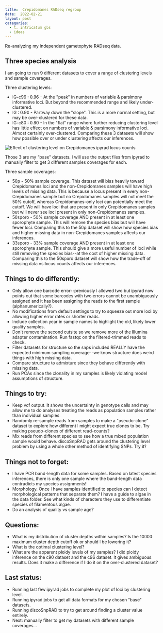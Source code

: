 ```yaml
---
title:  Crepidomanes RADseq regroup
date:  2022-02-21
layout: post
categories:
  - t. intricatum gbs
  - ideas
---
```


Re-analyzing my independent gametophyte RADseq data.

## Three species analysis

I am going to run 9 different datasets to cover a range of clustering levels and sample coverages.

Three clustering levels:
  * IG-c96 : 0.96 - At the "peak" in numbers of variable & parsimony informative loci. But beyond the recommended range and likely under-clustered.
  * IG : 0.90 - Partway down the "slope". This is a more normal setting, but may be over-clustered for these data.
  * IG-c80 : 0.80 - In the "flat" range where further reducing clustering level has little effect on numbers of variable & parsimony informative loci. Almost certainly over-clustered. Comparing these 3 datasets will show how possible over or under clustering affects our inferences.

![Effect of clustering level on Crepidomanes ipyrad locus counts][image1]

Those 3 are my "base" datasets. I will use the output files from ipyrad to manually filter to get 3 different samples coverages for each.

Three sample coverages:
  * 50p - 50% sample coverage. This dataset will bias heavily toward Crepidomanes loci and the non-Crepidomanes samples will have high levels of missing data. This is because a locus present in every non-Crepidomanes sample but no Crepidomanes samples will not meet the 50% cutoff, whereas Crepidomanes-only loci can potentially meet the cutoff. We will have loci that are present in only Crepidomanes samples but will never see loci present in only non-Crepidomanes samples.
  * 50sporo - 50% sample coverage AND present in at least one sporophyte sample. This will remove the species bias but will have fewer loci. Comparing this to the 50p dataset will show how species bias and higher missing data in non-Crepidomanes samples affects our inferences.
  * 33sporo - 33% sample coverage AND present in at least one sporophyte sample. This should give a more useful number of loci while still removing the species bias--at the cost of higher missing data. Comparing this to the 50sporo dataset will show how the trade-off of missing data vs locus counts affects our inferences.


## Things to do differently:

  * Only allow one barcode error--previously I allowed two but ipyrad now points out that some barcodes with two errors cannot be unambiguously assigned and it has been assigning the reads to the first sample (alphanumerically?).
  * No modifications from default settings to try to squeeze out more loci by allowing higher error rates or shorter reads.
  * Include collection year in sample names to highlight the old, likely lower quality samples.
  * Don't remove the second cutsite so we remove more of the Illumina adapter contamination. Run fastqc on the filtered-trimmed reads to check.
  * Filter datasets for structure so the snps included REALLY have the expected minimum sampling coverage--we know structure does weird things with high missing data.
  * Compare structure to admixture since they behave differently with missing data.
  * Run PCAs since the clonality in my samples is likely violating model assumptions of structure.

## Things to try:

  * Keep vcf output. It shows the uncertainty in genotype calls and may allow me to do analyses treating the reads as population samples rather than individual samples.
  * Randomly re-sample reads from samples to make a "pseudo-clone" dataset to explore how different I might expect true clones to be. Try making pseudo-clones of different read-counts?
  * Mix reads from different species to see how a true mixed population sample would behave.
  discoSnpRAD gets around the clustering level problem by using a whole other method of identifying SNPs. Try it?

## Things not to forget:

  * I have PCR band-length data for some samples. Based on latest species inferences, there is only one sample where the band-length data contradicts my species assignments!
  * Morphology. Once I have samples identified to species can I detect morphological patterns that separate them? I have a guide to algae in the data folder. See what kinds of characters they use to differentiate species of filamentous algae.
  * Do an analysis of quality vs sample age?

## Questions:

  * What is my distribution of cluster depths within samples? Is the 10000 maximum cluster depth cutoff ok or should I be lowering it?
  * What is the optimal clustering level?
  * What are the apparent ploidy levels of my samples? I did ploidy inference on the c90 dataset and the c96 dataset. It gives ambiguous results. Does it make a difference if I do it on the over-clustered dataset?

## Last status:

  * Running last few ipyrad jobs to complete my plot of loci by clustering level.
  * Running ipyrad jobs to get all data formats for my chosen "base" datasets.
  * Running discoSnpRAD to try to get around finding a cluster value entirely.
  * Next: manually filter to get my datasets with different sample coverages...


[image1]: {{site.image_path}}Crepidomanes_loci_by_cluster_level-2022-03-02.png
